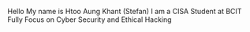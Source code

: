 Hello 
My name is Htoo Aung Khant (Stefan)
I am a CISA Student at BCIT
Fully Focus on Cyber Security and Ethical Hacking
